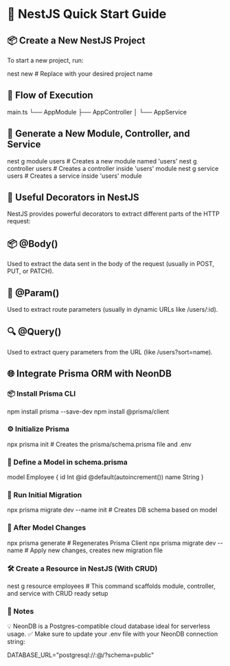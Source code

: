# 🚀 NestJS Quick Start Guide

## 📦 Create a New NestJS Project

To start a new project, run:

nest new <project-name>  # Replace <project-name> with your desired project name

## 🔄 Flow of Execution
main.ts 
  └── AppModule
        ├── AppController
        │     └── AppService

## 🧱 Generate a New Module, Controller, and Service
nest g module users        # Creates a new module named 'users'
nest g controller users    # Creates a controller inside 'users' module
nest g service users       # Creates a service inside 'users' module


## 🧩 Useful Decorators in NestJS
NestJS provides powerful decorators to extract different parts of the HTTP request:

## 📦 @Body()
Used to extract the data sent in the body of the request (usually in POST, PUT, or PATCH).

## 🧭 @Param()
Used to extract route parameters (usually in dynamic URLs like /users/:id).

## 🔍 @Query()
Used to extract query parameters from the URL (like /users?sort=name).


## 🌐 Integrate Prisma ORM with NeonDB
### 📦 Install Prisma CLI

npm install prisma --save-dev
npm install @prisma/client

### ⚙️ Initialize Prisma
npx prisma init  # Creates the prisma/schema.prisma file and .env

### 🧾 Define a Model in schema.prisma
model Employee {
  id   Int    @id @default(autoincrement())
  name String
}

### 🔄 Run Initial Migration
npx prisma migrate dev --name init  # Creates DB schema based on model

### 🔁 After Model Changes
npx prisma generate                 # Regenerates Prisma Client
npx prisma migrate dev --name <name>  # Apply new changes, creates new migration file


### 🛠️ Create a Resource in NestJS (With CRUD)
nest g resource employees # This command scaffolds module, controller, and service with CRUD ready setup


### 📝 Notes
💡 NeonDB is a Postgres-compatible cloud database ideal for serverless usage.
✅ Make sure to update your .env file with your NeonDB connection string:

DATABASE_URL="postgresql://<user>:<password>@<host>/<db>?schema=public"
